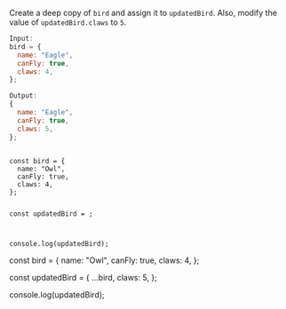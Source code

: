 Create a deep copy of `bird`
and
assign it to `updatedBird`.
Also, modify the value of
`updatedBird.claws` to `5`.

```js
Input:
bird = {
  name: "Eagle",
  canFly: true,
  claws: 4,
};

Output:
{
  name: "Eagle",
  canFly: true,
  claws: 5,
};
```
<codeblock type="exercise" language="javascript" testMode="fixedInput">
<code>
const bird = {
  name: "Owl",
  canFly: true,
  claws: 4,
};

const updatedBird = ;

console.log(updatedBird);
</code>

<solution>
const bird = {
  name: "Owl",
  canFly: true,
  claws: 4,
};

const updatedBird = {
  ...bird,
  claws: 5,
};

console.log(updatedBird);
</solution>
</codeblock>
